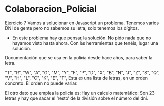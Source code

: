 # Colaboracion_Policial

Ejercicio 7 Vamos a solucionar en Javascript un problema.
Tenemos varios DNI de gente pero no sabemos su letra, solo tenemos los dígitos.

* En este problema hay que pensar, la solución. No pido nada que no hayamos visto hasta ahora. Con las herramientas que tenéis, lugar una solución.

Documentación que se usa en la policia desde hace años, para saber la letra.

"T",
 "R",
 "W",
 "A",
 "G",
 "M",
 "Y",
 "F",
 "P",
 "D",
 "X",
 "B",
 "N",
 "J",
 "Z",
 "S",
 "Q",
 "V",
 "H",
 "L",
 "C",
 "K",
 "E",
 "T",
Esta es una lista de letras, en un orden concreto. El orden no puede variar.

El otro dato que emplea la policia es:
Hay un calculo matemático:
Son 23 letras y hay que sacar el ‘resto’ de la división sobre el número del dni.
